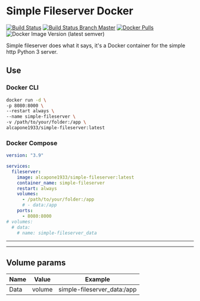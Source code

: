 # Simple Fileserver Docker
[![Build Status](https://shields.cosanostra-cloud.de/drone/build/alcapone1933/docker-simple-fileserver?server=https%3A%2F%2Fdrone.docker-for-life.de)](https://drone.docker-for-life.de/alcapone1933/docker-simple-fileserver)
[![Build Status Branch Master](https://shields.cosanostra-cloud.de/drone/build/alcapone1933/docker-simple-fileserver/master?label=build%20%5Bbrach%20master%5D&server=https%3A%2F%2Fdrone.docker-for-life.de)](https://drone.docker-for-life.de/alcapone1933/docker-simple-fileserver/branches)
[![Docker Pulls](https://shields.cosanostra-cloud.de/docker/pulls/alcapone1933/simple-fileserver)](https://hub.docker.com/r/alcapone1933/simple-fileserver/tags)
![Docker Image Version (latest semver)](https://shields.cosanostra-cloud.de/docker/v/alcapone1933/simple-fileserver?sort=semver)

Simple fileserver does what it says, it's a Docker container for the simple http Python 3 server.


##  Use

### Docker CLI

```bash
docker run -d \
-p 8080:8000 \
--restart always \
--name simple-fileserver \
-v /path/to/your/folder:/app \
alcapone1933/simple-fileserver:latest
```

### Docker Compose
```yaml
version: "3.9"

services:
  fileserver:
    image: alcapone1933/simple-fileserver:latest
    container_name: simple-fileserver
    restart: always
    volumes:
      - /path/to/your/folder:/app
      # - data:/app
    ports:
      - 8080:8000      
# volumes:
  # data:
    # name: simple-fileserver_data
```

* * *

* * *

## Volume params

| Name       | Value       | Example                      |
|------------|-------------|------------------------------|
|  Data      | volume      | simple-fileserver_data:/app  |


